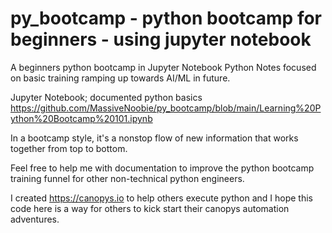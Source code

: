# py_bootcamp - python bootcamp for beginners - using jupyter notebook
A beginners python bootcamp in Jupyter Notebook Python Notes focused on basic training ramping up towards AI/ML in future. 


Jupyter Notebook; documented python basics
https://github.com/MassiveNoobie/py_bootcamp/blob/main/Learning%20Python%20Bootcamp%20101.ipynb

In a bootcamp style, it's a nonstop flow of new information that works together from top to bottom.

Feel free to help me with documentation to improve the python bootcamp training funnel for other non-technical python engineers.

I created https://canopys.io to help others execute python and I hope this code here is a way for others to kick start their canopys automation adventures.

